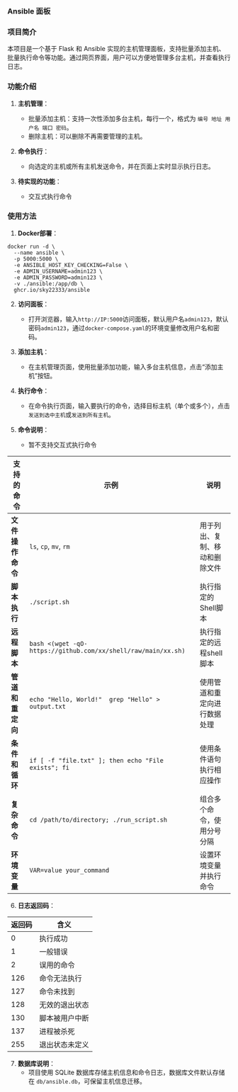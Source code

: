### Ansible 面板

### 项目简介
本项目是一个基于 Flask 和 Ansible 实现的主机管理面板，支持批量添加主机、批量执行命令等功能。通过网页界面，用户可以方便地管理多台主机，并查看执行日志。


### 功能介绍
1. **主机管理**：
   - 批量添加主机：支持一次性添加多台主机，每行一个，格式为 `编号 地址 用户名 端口 密码`。
   - 删除主机：可以删除不再需要管理的主机。

2. **命令执行**：
   - 向选定的主机或所有主机发送命令，并在页面上实时显示执行日志。

4. **待实现的功能**：
   - 交互式执行命令


### 使用方法
1. **Docker部署**：

```
docker run -d \
  --name ansible \
  -p 5000:5000 \
  -e ANSIBLE_HOST_KEY_CHECKING=False \
  -e ADMIN_USERNAME=admin123 \
  -e ADMIN_PASSWORD=admin123 \
  -v ./ansible:/app/db \
  ghcr.io/sky22333/ansible
```

2. **访问面板**：
   - 打开浏览器，输入`http://IP:5000`访问面板，默认用户名`admin123`，默认密码`admin123`，通过`docker-compose.yaml`的环境变量修改用户名和密码。

3. **添加主机**：
   - 在主机管理页面，使用批量添加功能，输入多台主机信息，点击“添加主机”按钮。

4. **执行命令**：
   - 在命令执行页面，输入要执行的命令，选择目标主机（单个或多个），点击`发送到选中主机`或`发送到所有主机`。

5. **命令说明**：
   - 暂不支持交互式执行命令
     
| **支持的命令**         | **示例**                                           | **说明**                           |
|---------------------|--------------------------------------------------|----------------------------------|
| **文件操作命令**    | `ls`, `cp`, `mv`, `rm`                          | 用于列出、复制、移动和删除文件       |
| **脚本执行**        | `./script.sh`                                  | 执行指定的Shell脚本             |
| **远程脚本**        |  `bash <(wget -qO- https://github.com/xx/shell/raw/main/xx.sh)`   | 执行指定的远程shell脚本              |
| **管道和重定向**    | `echo "Hello, World!"  grep "Hello" > output.txt`  | 使用管道和重定向进行数据处理        |
| **条件和循环**      | `if [ -f "file.txt" ]; then echo "File exists"; fi` | 使用条件语句执行相应操作           |
| **复杂命令**        | `cd /path/to/directory; ./run_script.sh`       | 组合多个命令，使用分号分隔          |
| **环境变量**        | `VAR=value your_command`                         | 设置环境变量并执行命令              |


6. **日志返回码**：

| 返回码 | 含义                         |
| ------ | ---------------------------- |
| 0      | 执行成功                         |
| 1      | 一般错误                     |
| 2      | 误用的命令                   |
| 126    | 命令无法执行                 |
| 127    | 命令未找到                   |
| 128    | 无效的退出状态               |
| 130    | 脚本被用户中断               |
| 137    | 进程被杀死                   |
| 255    | 退出状态未定义               |



7. **数据库说明**：
   - 项目使用 SQLite 数据库存储主机信息和命令日志，数据库文件默认存储在 `db/ansible.db`，可保留主机信息迁移。

